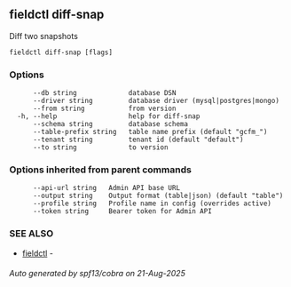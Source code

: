 ## fieldctl diff-snap

Diff two snapshots

```
fieldctl diff-snap [flags]
```

### Options

```
      --db string             database DSN
      --driver string         database driver (mysql|postgres|mongo)
      --from string           from version
  -h, --help                  help for diff-snap
      --schema string         database schema
      --table-prefix string   table name prefix (default "gcfm_")
      --tenant string         tenant id (default "default")
      --to string             to version
```

### Options inherited from parent commands

```
      --api-url string   Admin API base URL
      --output string    Output format (table|json) (default "table")
      --profile string   Profile name in config (overrides active)
      --token string     Bearer token for Admin API
```

### SEE ALSO

* [fieldctl](fieldctl.md)	 - 

###### Auto generated by spf13/cobra on 21-Aug-2025
